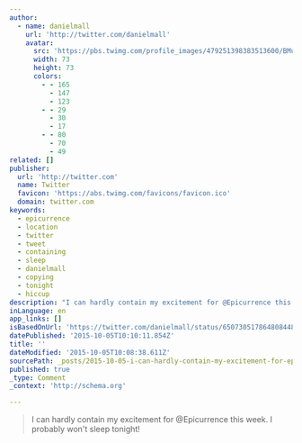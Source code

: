 ```yaml
---
author:
  - name: danielmall
    url: 'http://twitter.com/danielmall'
    avatar:
      src: 'https://pbs.twimg.com/profile_images/479251398383513600/BMuz5Tje_bigger.jpeg'
      width: 73
      height: 73
      colors:
        - - 165
          - 147
          - 123
        - - 29
          - 30
          - 17
        - - 80
          - 70
          - 49
related: []
publisher:
  url: 'http://twitter.com'
  name: Twitter
  favicon: 'https://abs.twimg.com/favicons/favicon.ico'
  domain: twitter.com
keywords:
  - epicurrence
  - location
  - twitter
  - tweet
  - containing
  - sleep
  - danielmall
  - copying
  - tonight
  - hiccup
description: "I can hardly contain my excitement for @Epicurrence this week. I probably won't sleep tonight!"
inLanguage: en
app_links: []
isBasedOnUrl: 'https://twitter.com/danielmall/status/650730517864808448'
datePublished: '2015-10-05T10:10:11.854Z'
title: ''
dateModified: '2015-10-05T10:08:38.611Z'
sourcePath: _posts/2015-10-05-i-can-hardly-contain-my-excitement-for-epicurrence-this-wee.md
published: true
_type: Comment
_context: 'http://schema.org'

---
```

> I can hardly contain my excitement for &commat;Epicurrence this week&period; I probably won't sleep tonight&excl;